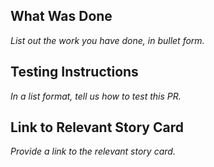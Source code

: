 ## What Was Done

_List out the work you have done, in bullet form._

## Testing Instructions

_In a list format, tell us how to test this PR._

## Link to Relevant Story Card
_Provide a link to the relevant story card._
